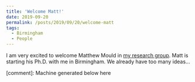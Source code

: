 ```yaml
---
title: 'Welcome Matt!'
date: 2019-09-20
permalink: /posts/2019/09/20/welcome-matt
tags:
  - Birmingham
  - People
---
```


I am very excited to welcome Matthew Mould in [my research group](<../../../../../index.html?p=2466>). Matt is starting his Ph.D. with me in Birmingham. We already have too many ideas…

[comment]: Machine generated below here
